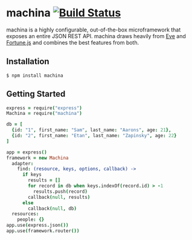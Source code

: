 # machina [![Build Status](https://travis-ci.org/saarons/machina.png?branch=master)](https://travis-ci.org/saarons/machina)

machina is a highly configurable, out-of-the-box microframework that exposes an entire JSON REST API. machina draws
heavily from [Eve](http://python-eve.org/) and [Fortune.js](http://fortunejs.com/) and combines the best features 
from both.

## Installation

    $ npm install machina

## Getting Started

```coffee
express = require("express")
Machina = require("machina")

db = [
  {id: "1", first_name: "Sam", last_name: "Aarons", age: 21},
  {id: "2", first_name: "Etan", last_name: "Zapinsky", age: 22}
]

app = express()
framework = new Machina
  adapter:
    find: (resource, keys, options, callback) -> 
      if keys
        results = []
        for record in db when keys.indexOf(record.id) > -1
          results.push(record)
        callback(null, results)
      else
        callback(null, db)
  resources:
    people: {}
app.use(express.json())
app.use(framework.router())
```
